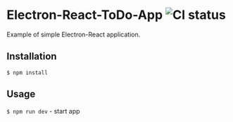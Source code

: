 # Electron-React-ToDo-App ![CI status](https://img.shields.io/badge/build-passing-brightgreen.svg)
Example of simple Electron-React application.

## Installation
`$ npm install`

## Usage


`$ npm run dev` - start app
